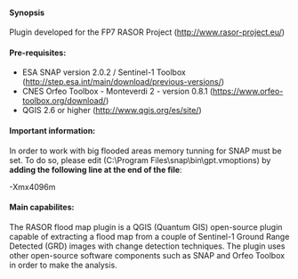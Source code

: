 #### Synopsis

Plugin developed for the FP7 RASOR Project (http://www.rasor-project.eu/)

#### Pre-requisites:

+ ESA SNAP version 2.0.2 / Sentinel-1 Toolbox (http://step.esa.int/main/download/previous-versions/)
+ CNES Orfeo Toolbox - Monteverdi 2 - version 0.8.1 (https://www.orfeo-toolbox.org/download/)
+ QGIS 2.6 or higher (http://www.qgis.org/es/site/)

#### Important information:

In order to work with big flooded areas memory tunning for SNAP must be set. 
To do so, please edit (C:\Program Files\snap\bin\gpt.vmoptions) by **adding the following line at the end of the file**:

-Xmx4096m

#### Main capabilites:

The RASOR flood map plugin is a QGIS (Quantum GIS) open-source plugin capable of extracting a flood map from a couple of Sentinel-1 Ground Range Detected (GRD) images with change detection techniques. The plugin uses other open-source software components such as SNAP and Orfeo Toolbox in order to make the analysis.
